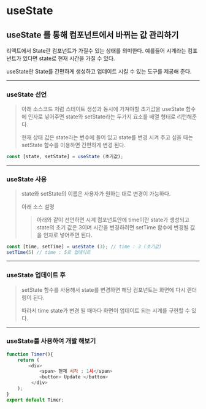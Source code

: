 # useState

## useState 를 통해 컴포넌트에서 바뀌는 값 관리하기


리액트에서 State란 컴포넌트가 가질수 있는 상태를 의미한다. 예를들어 시계라는 컴포넌트가 있다면 state로 현재 시간을 가질 수 있다.

useState란 State를 간편하게 생성하고 업데이트 시킬 수 있는 도구를 제공해 준다.

***

### useState 선언
> 아래 소스코드 처럼 스테이트 생성과 동시에 가져야할 초기값을 useState 함수에 인자로 넣어주면 state와 setState라는 두가지 요소를 배열 형태로 리턴해준다.   
>
> 현재 상태 값은 state라는 변수에 들어 있고 state를 변경 시켜 주고 싶을 때는 setState 함수를 이용하면 간편하게 변경 된다.

```javascript
const [state, setState] = useState (초기값);
```
***

### useState 사용
> state와 setState의 이름은 사용자가 원하는 대로 변경이 가능하다.
> 
> 아래 소스 설명
> > 아래와 같이 선언하면 시계 컴포넌트안에 time이란 state가 생성되고 state의 초기 값은 3이며 시간을 변경하려면 setTime 함수에 변경될 값을 인자로 넣어주면 된다.

```javascript
const [time, setTime] = useState (3); // time : 3 (초기값)
setTime(5) // time : 5로 업데이트
```
***

### useState 업데이트 후
> setState 함수를 사용해서 state를 변경하면 해당 컴포넌트는 화면에 다시 랜더링이 된다. 
>
> 따라서 time state가 변경 될 때마다 화면이 업데이트 되는 시계를 구현할 수 있다. 
***
### useState를 사용하여 개발 해보기

```javascript
function Timer(){
    return (
        <div>
            <span> 현재 시각 : 1시</span>
            <button> Update </button>
         </div>
    );
}
export default Timer;
```
